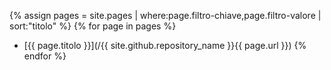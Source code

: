 {% assign pages = site.pages | where:page.filtro-chiave,page.filtro-valore | sort:"titolo" %}
{% for page in pages %}
- [{{ page.titolo }}](/{{ site.github.repository_name }}{{ page.url }})
{% endfor %}
